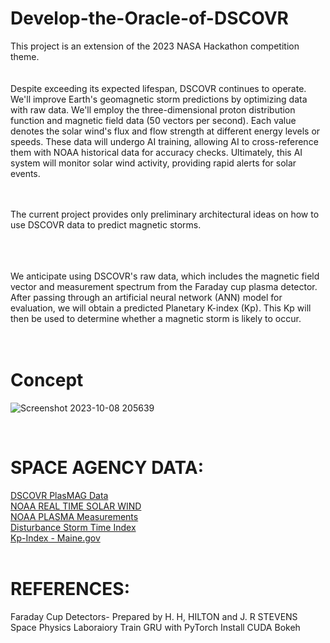 # Develop-the-Oracle-of-DSCOVR
This project is an extension of the 2023 NASA Hackathon competition theme.
<br>
<br>
<br>
Despite exceeding its expected lifespan, DSCOVR continues to operate. We'll improve Earth's geomagnetic storm predictions by optimizing data with raw data. We'll employ the three-dimensional proton distribution function and magnetic field data (50 vectors per second). Each value denotes the solar wind's flux and flow strength at different energy levels or speeds. These data will undergo AI training, allowing AI to cross-reference them with NOAA historical data for accuracy checks. Ultimately, this AI system will monitor solar wind activity, providing rapid alerts for solar events.
<br>
<br>
<br>

The current project provides only preliminary architectural ideas on how to use DSCOVR data to predict magnetic storms.

<br>
<br>
<br>
We anticipate using DSCOVR's raw data, which includes the magnetic field vector and measurement spectrum from the Faraday cup plasma detector. After passing through an artificial neural network (ANN) model for evaluation, we will obtain a predicted Planetary K-index (Kp). This Kp will then be used to determine whether a magnetic storm is likely to occur.
<br>
<br>
<br>

# Concept
![Screenshot 2023-10-08 205639](https://github.com/marumaruchiii/Develop-the-Oracle-of-DSCOVR/assets/89464581/1e9ae7fa-ec24-47fa-8528-6ae064cca05d)

<br>


# SPACE AGENCY DATA:
[DSCOVR PlasMAG Data](https://www.spaceappschallenge.org/develop-the-oracle-of-dscovr-experimental-data-repository/)<br>
[NOAA REAL TIME SOLAR WIND](https://www.swpc.noaa.gov/products/real-time-solar-wind#)<br>
[NOAA PLASMA Measurements](https://nesdis-prod.s3.amazonaws.com/migrated/dscovr_plasmag_instrument_info_sheet.pdf?_ga=2.101728385.1069921316.1696687224-453793390.1696600630)<br>
[Disturbance Storm Time Index](https://www.ngdc.noaa.gov/stp/geomag/dst.html)<br>
[Kp-Index - Maine.gov](https://www.maine.gov/mema/maine-prepares/preparedness-library/geomagnetic-storms)
<br>
<br>
# REFERENCES:
Faraday Cup Detectors- Prepared by H. H, HILTON and J. R STEVENS Space Physics Laboraiory
Train GRU with PyTorch
Install CUDA
Bokeh







